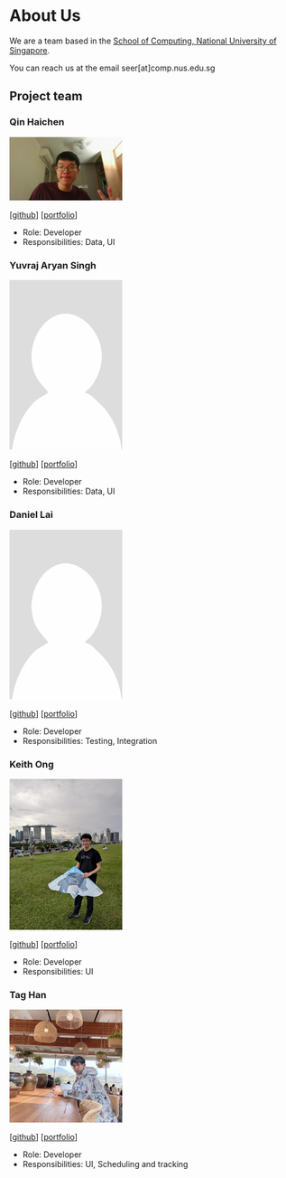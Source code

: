 <!--
---
layout: default.md
title: "About Us"
---
-->

# About Us

We are a team based in the [School of Computing, National University of Singapore](http://www.comp.nus.edu.sg).

You can reach us at the email seer[at]comp.nus.edu.sg

## Project team

### Qin Haichen

<img src="images/qinhaichen12.png" width="200px">

[[github](https://github.com/QinHaichen12)]
[[portfolio](team/qinhaichen12.md)]

- Role: Developer
- Responsibilities: Data, UI

### Yuvraj Aryan Singh

<img src="images/yuvrajaryan.png" width="200px">

[[github](http://github.com/yuvrajaryan)]
[[portfolio](team/yuvrajaryan.md)]

- Role: Developer
- Responsibilities: Data, UI

### Daniel Lai

<img src="images/starchypotatocode.png" width="200px">

[[github](http://github.com/starchypotatocode)]
[[portfolio](team/starchypotatocode.md)]

- Role: Developer
- Responsibilities: Testing, Integration


### Keith Ong

<img src="images/keithxun.png" width="200px">

[[github](http://github.com/keithxun)]
[[portfolio](team/keithxun.md)]

- Role: Developer
- Responsibilities: UI

### Tag Han

<img src="images/taggyhan.png" width="200px">

[[github](https://github.com/taggyhan)]
[[portfolio](team/taggyhan.md)]

- Role: Developer
- Responsibilities: UI, Scheduling and tracking
